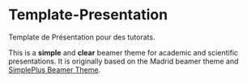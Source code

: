 # Template-Presentation
Template de Présentation pour des tutorats.

This is a **simple** and **clear** beamer theme for academic and scientific presentations. It is originally based on the Madrid beamer theme and [SimplePlus Beamer Theme](https://github.com/PM25/SimplePlus-BeamerTheme). 